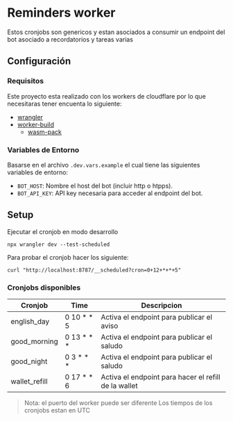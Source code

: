 # Reminders worker
Estos cronjobs son genericos y estan asociados a consumir un endpoint del bot asociado a recordatorios y tareas varias

## Configuración

### Requisitos
Este proyecto esta realizado con los workers de cloudflare por lo que necesitaras tener encuenta lo siguiente:

- [wrangler](https://developers.cloudflare.com/workers/wrangler/install-and-update/)
- [worker-build](https://crates.io/crates/worker-build)
    - [wasm-pack](https://rustwasm.github.io/wasm-pack/)

### Variables de Entorno
Basarse en el archivo `.dev.vars.example` el cual tiene las siguientes variables de entorno:

- `BOT_HOST`: Nombre el host del bot (incluir http o htpps).
- `BOT_API_KEY`: API key necesaria para acceder al endpoint del bot.

## Setup
Ejecutar el cronjob en modo desarrollo
```shell
npx wrangler dev --test-scheduled
```

Para probar el cronjob hacer los siguiente:

```shell
curl "http://localhost:8787/__scheduled?cron=0+12+*+*+5"
```

### Cronjobs disponibles

| Cronjob | Time | Descripcion |
| ---- | ---- | --- |
| english_day | 0 10 * * 5 | Activa el endpoint para publicar el aviso |
| good_morning | 0 13 * * * | Activa el endpoint para publicar el saludo |
| good_night | 0 3 * * * | Activa el endpoint para publicar el saludo |
| wallet_refill | 0 17 * * 6 | Activa el endpoint para hacer el refill de la wallet |

> Nota: el puerto del worker puede ser diferente
> Los tiempos de los cronjobs estan en UTC
